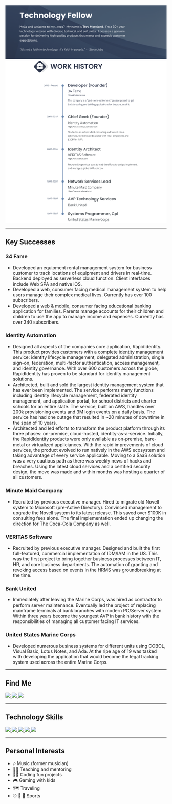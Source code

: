 <img src="github-banner.svg">
<img src="work-history.svg">

---

## Key Successes

### 34 Fame
- Developed an equipment rental management system for business customer to track locations of equipment and drivers in real-time.  Backend deployed as serverless cloud function.  Client interfaces include Web SPA and native iOS.
- Developed a web, consumer facing medical management system to help users manage their complex medical lives.  Currently has over 100 subscribers.
- Developed a web & mobile, consumer facing educational banking application for families.  Parents manage accounts for their children and children to use the app to manage income and expenses.  Currently has over 340 subscribers.

### Identity Automation
- Designed all aspects of the companies core application, RapidIdentity.  This product provides customers with a complete identity management service: identity lifecycle management, delegated administration, single sign-on, federation, multi-factor authentication, access management, and identity governance.  With over 600 customers across the globe, RapidIdentity has proven to be standard for identity management solutions.
- Architected, built and sold the largest identity management system that has ever been implemented.  The service performs many functions including identity lifecycle management, federated identity management, and application portal, for school districts and charter schools for an entire state.  The service, built on AWS, handles over 200k provisioning events and 3M login events on a daily basis.  The service has had one outage that resulted in ~20 minutes of downtime in the span of 10 years.
- Architected and led efforts to transform the product platform through its three phases:  on-premise, cloud-hosted, identity-as-a-service.  Initially, the RapidIdentity products were only available as on-premise, bare-metal or virtualized appliciances.  With the rapid improvements of cloud services, the product evolved to run natively in the AWS ecosystem and taking advantage of every service applicable.  Moving to a SaaS solution was a very cautious path as there was weekly news of hacks and breaches.  Using the latest cloud services and a certified security design, the move was made and within months was hosting a quarter of all customers.

### Minute Maid Company
- Recruited by previous executive manager.  Hired to migrate old Novell system to Microsoft (pre-Active Directory).  Convinced management to upgrade the Novell system to its latest release.  This saved over $100K in consulting fees alone.  The final implementation ended up changing the direction for The Coca-Cola Company as well.

### VERITAS Software
- Recruited by previous executive manager.  Designed and built the first full-featured, commercial implementation of IDM/IAM in the US.  This was the first project to bring together business processes between IT, HR, and core business departments.  The automation of granting and revoking access based on events in the HRMS was groundbreaking at the time.

### Bank United
- Immediately after leaving the Marine Corps, was hired as contractor to perform server maintenance.  Eventually led the project of replacing mainframe terminals at bank branches with modern PC/Server system.  Within three years become the youngest AVP in bank history with the responsibilities of managing all customer facing IT services.

### United States Marine Corps
- Developed numerous business systems for different units using COBOL, Visual Basic, Lotus Notes, and Ada.  At the ripe age of 19 was tasked with developing the application that would become the legal tracking system used across the entire Marine Corps.

---

## Find Me

<p>
  <a href="https://graypes.medium.com">
    <img src="https://img.shields.io/badge/medium-%2312100E.svg?&style=for-the-badge&logo=medium&logoColor=white" />
  </a>
  <a href="https://discordapp.com/users/377648989627219969">
    <img src="https://img.shields.io/badge/Discord-7289DA?style=for-the-badge&logo=discord&logoColor=white" />
  </a>
  <a href="https://github.com/tmoreland72">
    <img src="https://img.shields.io/badge/GitHub-100000?style=for-the-badge&logo=github&logoColor=white" />
  </a>
</p>

---

## Technology Skills

<p>
  <a href="https://quasar.dev">
    <img src="https://img.shields.io/badge/Quasar-1976D2?style=for-the-badge&logo=quasar&logoColor=white" />
  </a>

  <a href="https://vuejs.org">
    <img src="https://img.shields.io/badge/Vue.js-35495E?style=for-the-badge&logo=vue.js&logoColor=4FC08D" />
  </a>

  <a href="https://nodejs.org">
    <img src="https://img.shields.io/badge/Node.js-43853D?style=for-the-badge&logo=node.js&logoColor=white" />
  </a>

  <a href="https://expressjs.com">
    <img src="https://img.shields.io/badge/Express.js-404D59?style=for-the-badge" />
  </a>

  <a href="https://firebase.google.com">
    <img src="https://img.shields.io/badge/Firebase-FFCA28?style=for-the-badge&logo=Firebase&logoColor=black" />
  </a>
</p>

---

## Personal Interests
- :notes: Music (former musician)
- :man_teacher: Teaching and mentoring
- :technologist: Coding fun projects
- :video_game: Gaming with kids
- :world_map: Traveling
- :baseball: :football: :tennis: Sports